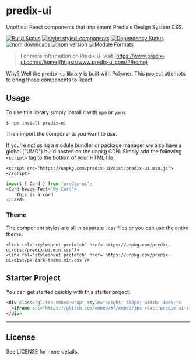 # predix-ui
Unoffical React components that implement Predix's Design System CSS.

[![Build Status](https://travis-ci.org/jonniespratley/predix-ui.svg?branch=develop)](https://travis-ci.org/jonniespratley/predix-ui) [![style: styled-components](https://img.shields.io/badge/style-%F0%9F%92%85%20styled--components-orange.svg?colorB=daa357&colorA=db748e)](https://github.com/styled-components/styled-components) [![Dependency Status](https://img.shields.io/david/jonniespratley/predix-ui.svg)](https://david-dm.org/jonniespratley/predix-ui)
[![npm downloads](https://img.shields.io/npm/dm/predix-ui.svg)]() [![npm version](https://img.shields.io/npm/v/predix-ui.svg)]() [![Module Formats](https://img.shields.io/badge/module%20formats-umd%2C%20cjs%2C%20esm-green.svg)]()

> For more information on Predix UI visit [https://www.predix-ui.com/#/home](https://www.predix-ui.com/#/home)

Why? Well the `predix-ui` library is built with Polymer. This project attempts to bring those components to React.


## Usage
To use this library simply install it with `npm` or `yarn`:

```code
$ npm install predix-ui
```

Then import the components you want to use.

If you're not using a module bundler or package manager we also have a global ("UMD") build hosted on the unpkg CDN. Simply add the following `<script>` tag to the bottom of your HTML file:

```code
<script src="https://unpkg.com/predix-ui/dist/predix-ui.min.js"></script>
```

```js
import { Card } from 'predix-ui';                  
<Card headerText='My Card'>
    This is a card
</Card>
```

### Theme
The component styles are all in separate `.css` files or you can use the entire theme.

```code
<link rel='stylesheet prefetch' href='https://unpkg.com/predix-ui/dist/predix-ui.min.css'/>
<link rel='stylesheet prefetch' href='https://unpkg.com/predix-ui/dist/px-dark-theme.min.css'/>
```



## Starter Project
You can get started quickly with this starter project.

```html
<div class="glitch-embed-wrap" style="height: 450px; width: 100%;">
  <iframe src="https://glitch.com/embed/#!/embed/jps-react-predix-ui-starter?path=src/components/App/Popover.jsx&previewSize=100" alt="jps-react-predix-ui-starter on glitch" style="height: 100%; width: 100%; border: 0;"></iframe>
</div>
```




---

## License
See LICENSE for more details.
